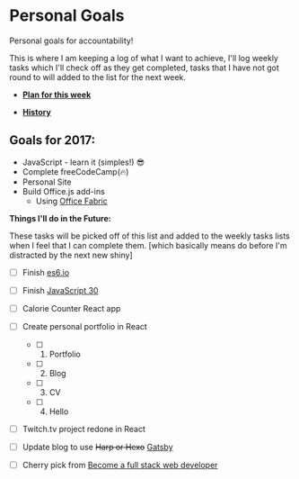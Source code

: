 # Personal Goals

Personal goals for accountability!

This is where I am keeping a log of what I want to achieve, I'll log weekly tasks which I'll check off as they get completed, tasks that I have not got round to will added to the list for the next week.

- **[Plan for this week](this-week.md)**

- **[History](history.md)**

## Goals for 2017:

- JavaScript - learn it (simples!) :sunglasses:
- Complete freeCodeCamp(:fire:)
- Personal Site
- Build Office.js add-ins
  - Using [Office Fabric](https://dev.office.com/fabric#/get-started)

**Things I'll do in the Future:**

These tasks will be picked off of this list and added to the weekly tasks lists when I feel that I can complete them. [which basically means do before I'm distracted by the next new shiny]

- [ ] Finish [es6.io](https://es6.io)
- [ ] Finish [JavaScript 30](https://javascript30.com/)
- [ ] Calorie Counter React app
- [ ] Create personal portfolio in React
  - [ ] 1. Portfolio
  - [ ] 2. Blog
  - [ ] 3. CV
  - [ ] 4. Hello
- [ ] Twitch.tv project redone in React
- [ ] Update blog to use ~~Harp or Hexo~~ [Gatsby](https://github.com/gatsbyjs/gatsby)
- [ ] Cherry pick from [Become a full stack web developer](https://github.com/bmorelli25/Become-A-Full-Stack-Web-Developer)




